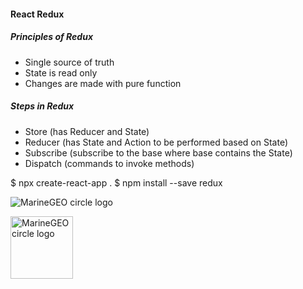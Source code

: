 #### React Redux

##### Principles of Redux
* Single source of truth
* State is read only
* Changes are made with pure function

##### Steps in Redux
* Store (has Reducer and State)
* Reducer (has State and Action to be performed based on State)
* Subscribe (subscribe to the base where base contains the State)
* Dispatch (commands to invoke methods)


$ npx create-react-app .
$ npm install --save redux




![MarineGEO circle logo](/assets/img/MarineGEO_logo.png "MarineGEO logo")

<img src="/assets/img/MarineGEO_logo.png" alt="MarineGEO circle logo" style="height: 100px; width:100px;"/>